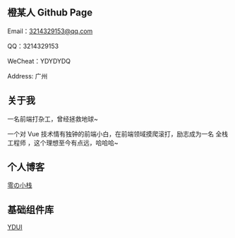## 橙某人 Github Page

Email：3214329153@qq.com

QQ：3214329153

WeCheat：YDYDYDQ

Address: 广州


## 关于我

一名前端打杂工，曾经拯救地球~

一个对 Vue 技术情有独钟的前端小白，在前端领域摸爬滚打，励志成为一名 全栈工程师 ，这个理想至今有点远，哈哈哈~


## 个人博客
[零の小栈](https://blog.ydydydq.cn/)

## 基础组件库
[YDUI](https://blog.ydydydq.cn/ydui/#/main/icon)
